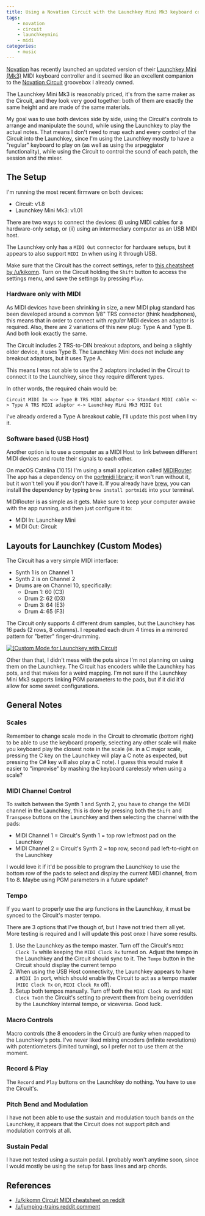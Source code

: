 ```yaml
---
title: Using a Novation Circuit with the Launchkey Mini Mk3 keyboard controller
tags:
    - novation
    - circuit
    - launchkeymini
    - midi
categories:
    - music
---
```


[Novation](https://novationmusic.com) has recently launched an updated version of their [Launchkey Mini (Mk3)](https://novationmusic.com/en/keys/launchkey-mini) MIDI keyboard controller and it seemed like an excellent companion to the [Novation Circuit](https://novationmusic.com/en/circuit/circuit) groovebox I already owned.

The Launchkey Mini Mk3 is reasonably priced, it's from the same maker as the Circuit, and they look very good together: both of them are exactly the same height and are made of the same materials.

My goal was to use both devices side by side, using the Circuit's controls to arrange and manipulate the sound, while using the Launchkey to play the actual notes. That means I don't need to map each and every control of the Circuit into the Launchkey, since I'm using the Launchkey mostly to have a "regular" keyboard to play on (as well as using the arpeggiator functionality), while using the Circuit to control the sound of each patch, the session and the mixer.


## The Setup
I'm running the most recent firmware on both devices:

- Circuit: v1.8
- Launchkey Mini Mk3: v1.01

There are two ways to connect the devices: (i) using MIDI cables for a hardware-only setup, or (ii) using an intermediary computer as an USB MIDI host.

The Launchkey only has a `MIDI Out` connector for hardware setups, but it appears to also support `MIDI In` when using it through USB.

Make sure that the Circuit has the correct settings, refer to
[this cheatsheet by /u/kikomn](https://www.reddit.com/r/novationcircuit/comments/a9blg4/cheat_sheet_novation_circuit/). Turn on the Circuit holding the `Shift` button to access the settings menu, and save the settings by pressing `Play`.

### Hardware only with MIDI
As MIDI devices have been shrinking in size, a new MIDI plug standard has been developed around a common 1/8" TRS connector (think headphones), this means that in order to connect with _regular_ MIDI devices an adaptor is required. Also, there are 2 variations of this new plug: Type A and Type B. And both look exactly the same.

The Circuit includes 2 TRS-to-DIN breakout adaptors, and being a slightly older device, it uses Type B. The Launchkey Mini does not include any breakout adaptors, but it uses Type A.

This means I was not able to use the 2 adaptors included in the Circuit to connect it to the Launchkey, since they require different types.

In other words, the required chain would be:

```plain
Circuit MIDI In <-> Type B TRS MIDI adaptor <-> Standard MIDI cable <-> Type A TRS MIDI adaptor <-> Launchkey Mini Mk3 MIDI Out
```

I've already ordered a Type A breakout cable, I'll update this post when I try it.


### Software based (USB Host)
Another option is to use a computer as a MIDI Host to link between different MIDI devices and route their signals to each other.

On macOS Catalina (10.15) I'm using a small application called [MIDIRouter](https://github.com/icaroferre/MIDIRouter). The app has a dependency on the [portmidi library](https://sourceforge.net/projects/portmedia/); it won't run without it, but it won't tell you if you don't have it. If you already have [brew](https://bew.sh), you can install the dependency by typing `brew install portmidi` into your terminal.

MIDIRouter is as simple as it gets. Make sure to keep your computer awake with the app running, and then just configure it to:

- MIDI In: Launchkey Mini
- MIDI Out: Circuit


## Layouts for Launchkey (Custom Modes)
The Circuit has a very simple MIDI interface:

- Synth 1 is on Channel 1
- Synth 2 is on Channel 2
- Drums are on Channel 10, specifically:
  - Drum 1: 60 (C3)
  - Drum 2: 62 (D3)
  - Drum 3: 64 (E3)
  - Drum 4: 65 (F3)

The Circuit only supports 4 different drum samples, but the Launchkey has 16 pads (2 rows, 8 columns). I repeated each drum 4 times in a mirrored pattern for "better" finger-drumming.

<a href="/images/posts/2020-02-02-novation-circuit-and-launchkey-mini-mk3/components-layout.png" class="no-underline" target="_blank">
    <img src="/images/posts/2020-02-02-novation-circuit-and-launchkey-mini-mk3/components-layout.png" alt="[Custom Mode for Launchkey with Circuit" />
</a>

<!--
![Custom Mode for Launchkey with Circuit][/images/posts/2020-02-02-novation-circuit-and-launchkey-mini-mk3/components-layout.png]
-->

Other than that, I didn't mess with the pots since I'm not planning on using them on the Launchkey. The Circuit has encoders while the Launchkey has pots, and that makes for a weird mapping. I'm not sure if the Launchkey Mini Mk3 supports linking PGM parameters to the pads, but if it did it'd allow for some sweet configurations.


## General Notes
### Scales
Remember to change scale mode in the Circuit to chromatic (bottom right) to be able to use the keyboard properly, selecting any other scale will make you keyboard play the closest note in the scale (ie. in a C major scale, pressing the C key on the Launchkey will play a C note as expected, but pressing the C# key will also play a C note). I guess this would make it easier to "improvise" by mashing the keyboard carelessly when using a scale?

### MIDI Channel Control
To switch between the Synth 1 and Synth 2, you have to change the MIDI channel in the Launchkey, this is done by pressing both the `Shift` and `Transpose` buttons on the Launchkey and then selecting the channel with the pads:
 
 - MIDI Channel 1 = Circuit's Synth 1 = top row leftmost pad on the Launchkey
 - MIDI Channel 2 = Circuit's Synth 2 = top row, second pad left-to-right on the Launchkey
 
I would love it if it'd be possible to program the Launchkey to use the bottom row of the pads to select and display the current MIDI channel, from 1 to 8. Maybe using PGM parameters in a future update?

### Tempo
If you want to properly use the arp functions in the Launchkey, it must be synced to the Circuit's master tempo.

There are 3 options that I've though of, but I have not tried them all yet. More testing is required and I will update this post onxe I have some results.

1. Use the Launchkey as the tempo master.  Turn off the Circuit's `MIDI Clock Tx` while keeping the `MIDI Clock Rx` turned on. Adjust the tempo in the Launchkey and the Circuit should sync to it. The `Tempo` button in the Circuit should display the current tempo
2. When using the USB Host connectivity, the Launchkey appears to have a `MIDI In` port, which should enable the Circuit to act as a tempo master (`MIDI Clock Tx` on, `MIDI Clock Rx` off).
3. Setup both tempos manually. Turn off both the `MIDI Clock Rx` and `MIDI Clock Tx`on the Circuit's setting to prevent them from being overridden by the Launchkey internal tempo, or viceversa. Good luck.

### Macro Controls
Macro controls (the 8 encoders in the Circuit) are funky when mapped to the Launchkey's pots. I've never liked mixing encoders (infinite revolutions) with potentiometers (limited turning), so I prefer not to use them at the moment.

### Record & Play
The `Record` and `Play` buttons on the Launchkey do nothing. You have to use the Circuit's.


### Pitch Bend and Modulation
I have not been able to use the sustain and modulation touch bands on the Launchkey, it appears that the Circuit does not support pitch and modulation controls at all.


### Sustain Pedal
I have not tested using a sustain pedal. I probably won't anytime soon, since I would mostly be using the setup for bass lines and arp chords.



## References
- [/u/kikomn Circuit MIDI cheatsheet on reddit](https://www.reddit.com/r/novationcircuit/comments/a9blg4/cheat_sheet_novation_circuit/)
- [/u/jumping-trains reddit comment](https://www.reddit.com/r/novationcircuit/comments/e2j7yl/lauchkey_mini_mk3_with_circuit/f95j5bg/)

